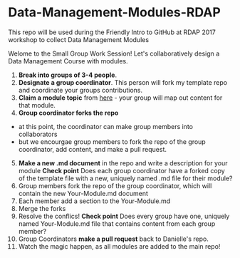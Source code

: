 # Data-Management-Modules-RDAP
This repo will be used during the Friendly Intro to GitHub at RDAP 2017 workshop to collect Data Management Modules

Welome to the Small Group Work Session!
Let's collaboratively design a Data Management Course with modules.   

1. **Break into groups of 3-4 people**.
2. **Designate a group coordinator**. This person will fork my template repo and coordinate your groups contributions. 
3. **Claim a module topic** from [here](https://github.com/daniellecrobinson/Data-Management-Modules-RDAP) - your group will map out content for that module. 
4. **Group coordinator forks the repo** 
- at this point, the coordinator can make group members into collaborators
- but we encourgae group members to fork the repo of the group coordinator, add content, and make a pull request.
5. **Make a new .md document** in the repo and write a description for your module
**Check point** Does each group coordinator have a forked copy of the template file with a new, uniquely named .md file for their module?
6. Group members fork the repo of the group coordinator, which will contain the new Your-Module.md document
7. Each member add a section to the Your-Module.md
8. Merge the forks
9. Resolve the conflics!
**Check point** Does every group have one, uniquely named Your-Module.md file that contains content from each group member?
11. Group Coordinators **make a pull request** back to Danielle's repo. 
12. Watch the magic happen, as all modules are added to the main repo!
